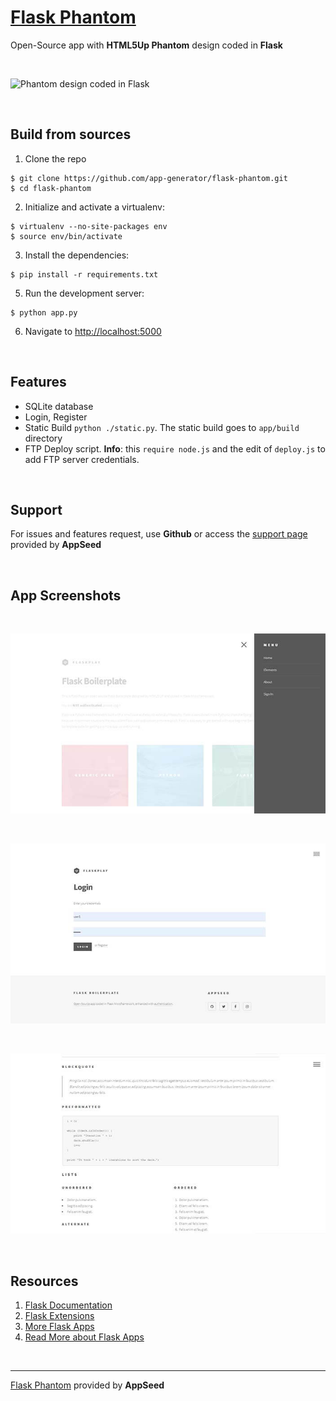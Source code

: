# [Flask Phantom](https://appseed.us/apps/flask-apps/html5up-phantom-coded-in-flask)

Open-Source app with **HTML5Up Phantom** design coded in **Flask**

<br />

![Phantom design coded in Flask](https://github.com/app-generator/flask-phantom/blob/master/screenshots/flask-phantom-intro.gif)

<br />

## Build from sources

1. Clone the repo
  ```
  $ git clone https://github.com/app-generator/flask-phantom.git
  $ cd flask-phantom
  ```

2. Initialize and activate a virtualenv:
  ```
  $ virtualenv --no-site-packages env
  $ source env/bin/activate
  ```

3. Install the dependencies:
  ```
  $ pip install -r requirements.txt
  ```

5. Run the development server:
  ```
  $ python app.py
  ```

6. Navigate to [http://localhost:5000](http://localhost:5000)

<br />

## Features

 - SQLite database
 - Login, Register
 - Static Build `python ./static.py`. The static build goes to `app/build` directory 
 - FTP Deploy script. **Info**: this `require node.js` and the edit of `deploy.js` to add FTP server credentials. 

<br />

## Support

For issues and features request, use **Github** or access the [support page](https://appseed.us/support) provided by **AppSeed** 

<br />

## App Screenshots

<br />

![Flask Boilerplate - FlaskPlay, App Menu](https://github.com/app-generator/flask-phantom/blob/master/screenshots/flask-phantom-menu.jpg)

<br />

![Flask Boilerplate - FlaskPlay, Login Page](https://github.com/app-generator/flask-phantom/blob/master/screenshots/flask-phantom-login.jpg)

<br />

![Flask Boilerplate - FlaskPlay, Elements Page](https://github.com/app-generator/flask-phantom/blob/master/screenshots/flask-phantom-elements.jpg)

<br />

## Resources

1. [Flask Documentation](http://flask.pocoo.org/docs/)
2. [Flask Extensions](http://flask.pocoo.org/extensions/)
3. [More Flask Apps](https://appseed.us/apps/flask-apps)
4. [Read More about Flask Apps](https://blog.appseed.us/tag/flask)

<br />

---
[Flask Phantom](https://appseed.us/apps/flask-apps/html5up-phantom-coded-in-flask) provided by **AppSeed**
